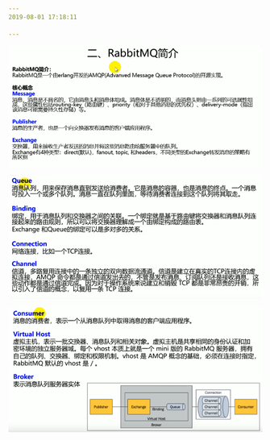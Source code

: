 ```yaml
---
2019-08-01 17:18:11

---
```




![1564651095394](../数据结构/数据结构图解/1564651095394.png)



![1564707425252](../数据结构/数据结构图解/1564707425252.png)



![1564707517955](../数据结构/数据结构图解/1564707517955.png)





